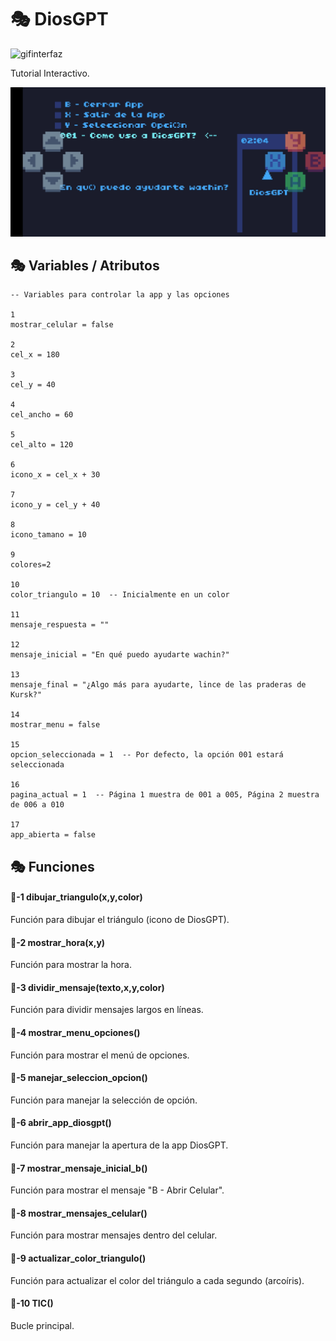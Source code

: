 # 🎭 DiosGPT

![gifinterfaz](./Imagenes/diosgpt.gif)

Tutorial Interactivo.

![interfaz](./Imagenes/DiosGPT.jpg)

## 🎭 Variables / Atributos

```
-- Variables para controlar la app y las opciones

1
mostrar_celular = false

2
cel_x = 180

3
cel_y = 40

4
cel_ancho = 60

5
cel_alto = 120

6
icono_x = cel_x + 30

7
icono_y = cel_y + 40

8
icono_tamano = 10

9
colores=2

10
color_triangulo = 10  -- Inicialmente en un color

11
mensaje_respuesta = ""

12
mensaje_inicial = "En qué puedo ayudarte wachin?"

13
mensaje_final = "¿Algo más para ayudarte, lince de las praderas de Kursk?"

14
mostrar_menu = false

15
opcion_seleccionada = 1  -- Por defecto, la opción 001 estará seleccionada

16
pagina_actual = 1  -- Página 1 muestra de 001 a 005, Página 2 muestra de 006 a 010

17
app_abierta = false
```

## 🎭 Funciones

#### 🔑-1  dibujar_triangulo(x,y,color)

Función para dibujar el triángulo (icono de DiosGPT).

#### 🔑-2  mostrar_hora(x,y)

Función para mostrar la hora.

#### 🔑-3  dividir_mensaje(texto,x,y,color)

Función para dividir mensajes largos en líneas.

#### 🔑-4  mostrar_menu_opciones()

Función para mostrar el menú de opciones.

#### 🔑-5  manejar_seleccion_opcion()

Función para manejar la selección de opción.

#### 🔑-6  abrir_app_diosgpt()

Función para manejar la apertura de la app DiosGPT.

#### 🔑-7  mostrar_mensaje_inicial_b()

Función para mostrar el mensaje "B - Abrir Celular".

#### 🔑-8  mostrar_mensajes_celular()

Función para mostrar mensajes dentro del celular.

#### 🔑-9  actualizar_color_triangulo()

Función para actualizar el color del triángulo a cada segundo (arcoíris).

#### 🔑-10  TIC()

Bucle principal.